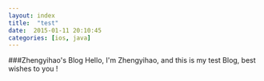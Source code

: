 ```yaml
---
layout: index
title:  "test"
date:  2015-01-11 20:10:45
categories: [ios, java]
---
```

###Zhengyihao's Blog
Hello, I'm Zhengyihao, and this is my test Blog, best wishes to you !
